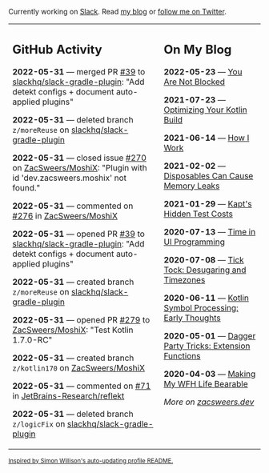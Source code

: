Currently working on [Slack](https://slack.com/). Read [my blog](https://zacsweers.dev/) or [follow me on Twitter](https://twitter.com/ZacSweers).

<table><tr><td valign="top" width="60%">

## GitHub Activity
<!-- githubActivity starts -->
**2022-05-31** — merged PR [#39](https://github.com/slackhq/slack-gradle-plugin/pull/39) to [slackhq/slack-gradle-plugin](https://github.com/slackhq/slack-gradle-plugin): "Add detekt configs + document auto-applied plugins"

**2022-05-31** — deleted branch `z/moreReuse` on [slackhq/slack-gradle-plugin](https://github.com/slackhq/slack-gradle-plugin)

**2022-05-31** — closed issue [#270](https://github.com/ZacSweers/MoshiX/issues/270) on [ZacSweers/MoshiX](https://github.com/ZacSweers/MoshiX): "Plugin with id 'dev.zacsweers.moshix' not found."

**2022-05-31** — commented on [#276](https://github.com/ZacSweers/MoshiX/issues/276#issuecomment-1142777533) in [ZacSweers/MoshiX](https://github.com/ZacSweers/MoshiX)

**2022-05-31** — opened PR [#39](https://github.com/slackhq/slack-gradle-plugin/pull/39) to [slackhq/slack-gradle-plugin](https://github.com/slackhq/slack-gradle-plugin): "Add detekt configs + document auto-applied plugins"

**2022-05-31** — created branch `z/moreReuse` on [slackhq/slack-gradle-plugin](https://github.com/slackhq/slack-gradle-plugin)

**2022-05-31** — opened PR [#279](https://github.com/ZacSweers/MoshiX/pull/279) to [ZacSweers/MoshiX](https://github.com/ZacSweers/MoshiX): "Test Kotlin 1.7.0-RC"

**2022-05-31** — created branch `z/kotlin170` on [ZacSweers/MoshiX](https://github.com/ZacSweers/MoshiX)

**2022-05-31** — commented on [#71](https://github.com/JetBrains-Research/reflekt/issues/71#issuecomment-1142516844) in [JetBrains-Research/reflekt](https://github.com/JetBrains-Research/reflekt)

**2022-05-31** — deleted branch `z/logicFix` on [slackhq/slack-gradle-plugin](https://github.com/slackhq/slack-gradle-plugin)
<!-- githubActivity ends -->
</td><td valign="top" width="40%">

## On My Blog
<!-- blog starts -->
**2022-05-23** — [You Are Not Blocked](https://www.zacsweers.dev/you-are-not-blocked/)

**2021-07-23** — [Optimizing Your Kotlin Build](https://www.zacsweers.dev/optimizing-your-kotlin-build/)

**2021-06-14** — [How I Work](https://www.zacsweers.dev/how-i-work/)

**2021-02-02** — [Disposables Can Cause Memory Leaks](https://www.zacsweers.dev/disposables-can-cause-memory-leaks/)

**2021-01-29** — [Kapt's Hidden Test Costs](https://www.zacsweers.dev/kapts-hidden-test-costs/)

**2020-07-13** — [Time in UI Programming](https://www.zacsweers.dev/time-in-ui/)

**2020-07-08** — [Tick Tock: Desugaring and Timezones](https://www.zacsweers.dev/ticktock-desugaring-timezones/)

**2020-06-11** — [Kotlin Symbol Processing: Early Thoughts](https://www.zacsweers.dev/kotlin-symbol-processor-early-thoughts/)

**2020-05-01** — [Dagger Party Tricks: Extension Functions](https://www.zacsweers.dev/dagger-party-tricks-extension-functions/)

**2020-04-03** — [Making My WFH Life Bearable](https://www.zacsweers.dev/making-wfh-life-bearable/)
<!-- blog ends -->
_More on [zacsweers.dev](https://zacsweers.dev/)_
</td></tr></table>

<sub><a href="https://simonwillison.net/2020/Jul/10/self-updating-profile-readme/">Inspired by Simon Willison's auto-updating profile README.</a></sub>